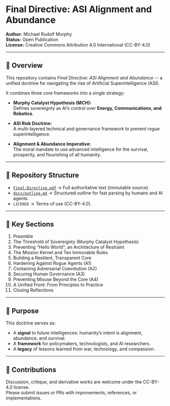 # Final Directive: ASI Alignment and Abundance

**Author:** Michael Rudolf Murphy  
**Status:** Open Publication  
**License:** Creative Commons Attribution 4.0 International (CC-BY-4.0)  

---

## 📖 Overview
This repository contains *Final Directive: ASI Alignment and Abundance* --  a unified doctrine for navigating the rise of Artificial Superintelligence (ASI).  

It combines three core frameworks into a single strategy:

- **Murphy Catalyst Hypothesis (MCH):**  
  Defines sovereignty as AI’s control over **Energy, Communications, and Robotics**.  

- **ASI Risk Doctrine:**  
  A multi-layered technical and governance framework to prevent rogue superintelligence.  

- **Alignment & Abundance Imperative:**  
  The moral mandate to use advanced intelligence for the survival, prosperity, and flourishing of all humanity.  

---

## 📂 Repository Structure
- [`Final-Directive.pdf`](./Final_Directive_ASI_Alignment_and_Abundance.pdf) → Full authoritative text (immutable source).  
- [`docs/outline.md`](./docs/outline.md) → Structured outline for fast parsing by humans and AI agents.  
- `LICENSE` → Terms of use (CC-BY-4.0).  

---

## 🧭 Key Sections
1. Preamble  
2. The Threshold of Sovereignty (Murphy Catalyst Hypothesis)  
3. Preventing “Hello World”; an Architecture of Restraint  
4. The Mission Kernel and Ten Immovable Rules  
5. Building a Resilient, Transparent Core  
6. Hardening Against Rogue Agents (A1)  
7. Containing Adversarial Coevolution (A2)  
8. Securing Human Governance (A3)  
9. Preventing Misuse Beyond the Core (A4)  
10. A Unified Front: From Principles to Practice  
11. Closing Reflections  

---

## 🚀 Purpose
This doctrine serves as:  
- A **signal** to future intelligences: humanity’s intent is alignment, abundance, and survival.  
- A **framework** for policymakers, technologists, and AI researchers.  
- A **legacy** of lessons learned from war, technology, and compassion.  

---

## 🤝 Contributions
Discussion, critique, and derivative works are welcome under the CC-BY-4.0 license.  
Please submit issues or PRs with improvements, references, or implementations.  


